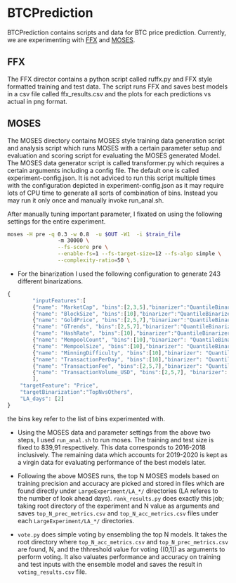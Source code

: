 # BTCPrediction
BTCPrediction contains scripts and data for BTC price prediction. Currently, we are experimenting with [FFX](https://github.com/natekupp/ffx)
and [MOSES](https://github.com/opencog/moses).

## FFX
The FFX director contains a python script called ruffx.py and FFX style formatted training and test data. The 
script runs FFX and saves best models in a csv file called ffx_results.csv and the plots for each predictions vs actual
in png format.

## MOSES
The MOSES directory contains MOSES style training data generation script and analysis script which runs MOSES with a certain parameter
setup and evaluation and scoring script for evaluating the MOSES generated Model. The MOSES data generator script is called transformer.py
which requires a certain arguments including a config file. The default one is called experiment-config.json. It is not adviced to run this script
multiple times with the configuration depicted in experiment-config.json as it may require lots of CPU time to generate all sorts of combination
of bins. Instead you may run it only once and manually invoke run_anal.sh. 


After manually tuning important parameter, I fixated on using the following settings for the entire experiment.
```sh
moses -H pre -q 0.3 -w 0.8  -u $OUT -W1  -i $train_file 
				-m 30000 \
				--fs-score pre \
				--enable-fs=1 --fs-target-size=12 --fs-algo simple \
				--complexity-ratio=50 \
```


- For the binarization I used the following configuration to generate 243 different binarizations.
```js
{
        "inputFeatures":[
		{"name": "MarketCap", "bins":[2,3,5],"binarizer":"QuantileBinarizer"},
		{"name": "BlockSize", "bins":[10],"binarizer":"QuantileBinarizer"},
		{"name": "GoldPrice", "bins":[2,5,7],"binarizer":"QuantileBinarizer"},
		{"name": "GTrends", "bins":[2,5,7],"binarizer":"QuantileBinarizer"},
		{"name": "HashRate", "bins":[10],"binarizer":"QuantileBinarizer"},
		{"name": "MempoolCount", "bins":[10],"binarizer": "QuantileBinarizer"},
		{"name": "MempoolSize", "bins":[10],"binarizer": "QuantileBinarizer"},
		{"name": "MinningDifficulty", "bins":[10],"binarizer": "QuantileBinarizer"},
		{"name": "TransactionPerDay", "bins":[10],"binarizer": "QuantileBinarizer"},
		{"name": "TransactionFee", "bins":[2,5,7],"binarizer": "QuantileBinarizer"},
		{"name": "TransactionVolume_USD", "bins":[2,5,7], "binarizer": "QuantileBinarizer"}
        ],
	"targetFeature": "Price",
	"targetBinarization":"TopNvsOthers",
	"LA_days": [2]
}
```
the bins key refer to the list of bins experimented with.

- Using the MOSES data and parameter settings from the above two steps, I used ```run_anal.sh``` to run moses. The training and test size is fixed to 839,91 respectively. This data corresponds to 2016-2018 inclusively. The remaining data which accounts for 2019-2020 is kept as a virgin data for evaluating performance of the best models later.

- Following the above MOSES runs, the top N MOSES models based on training precision and accuracy are picked and stored in files which are found directly under ```LargeExperiment/LA_*/``` directories (LA referes to the number of look ahead days). ```rank_results.py``` does exactly this job; taking root directory of the experiment and N value as arguments and saves ```top_N_prec_metrics.csv``` and ```top_N_acc_metrics.csv``` files under each ```LargeExperiment/LA_*/``` directories.  

- ```vote.py``` does simple voting by ensembling the top N models. It takes the root directory where ```top_N_acc_metrics.csv``` and ```top_N_prec_metrics.csv``` are found, N, and the thhreshold value for voting ((0,1]) as arguments to perform voting. It also valuates performance and accuracy on training and test inputs with the ensemble model and saves the result in ```voting_results.csv``` file.   





